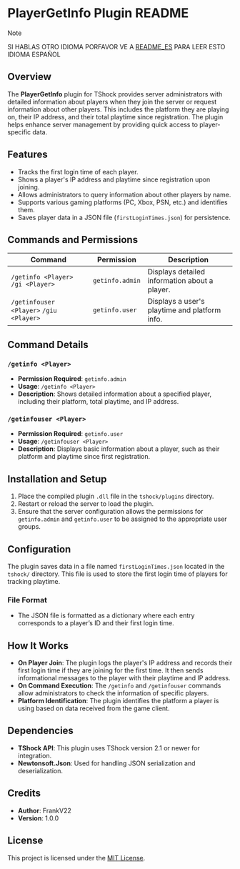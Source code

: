 # PlayerGetInfo Plugin README

> [!NOTE]
> SI HABLAS OTRO IDIOMA PORFAVOR VE A [README_ES](README_ES.md) PARA LEER ESTO IDIOMA ESPAÑOL

## Overview
The **PlayerGetInfo** plugin for TShock provides server administrators with detailed information about players when they join the server or request information about other players. This includes the platform they are playing on, their IP address, and their total playtime since registration. The plugin helps enhance server management by providing quick access to player-specific data.

## Features
- Tracks the first login time of each player.
- Shows a player's IP address and playtime since registration upon joining.
- Allows administrators to query information about other players by name.
- Supports various gaming platforms (PC, Xbox, PSN, etc.) and identifies them.
- Saves player data in a JSON file (`firstLoginTimes.json`) for persistence.

## Commands and Permissions

| Command                | Permission        | Description                              |
|------------------------|-------------------|------------------------------------------|
| `/getinfo <Player>` `/gi <Player>`    | `getinfo.admin`   | Displays detailed information about a player. |
| `/getinfouser <Player>` `/giu <Player>`| `getinfo.user`    | Displays a user's playtime and platform info. |

## Command Details

### `/getinfo <Player>`
- **Permission Required**: `getinfo.admin`
- **Usage**: `/getinfo <Player>`
- **Description**: Shows detailed information about a specified player, including their platform, total playtime, and IP address.

### `/getinfouser <Player>`
- **Permission Required**: `getinfo.user`
- **Usage**: `/getinfouser <Player>`
- **Description**: Displays basic information about a player, such as their platform and playtime since first registration.

## Installation and Setup
1. Place the compiled plugin `.dll` file in the `tshock/plugins` directory.
2. Restart or reload the server to load the plugin.
3. Ensure that the server configuration allows the permissions for `getinfo.admin` and `getinfo.user` to be assigned to the appropriate user groups.

## Configuration
The plugin saves data in a file named `firstLoginTimes.json` located in the `tshock/` directory. This file is used to store the first login time of players for tracking playtime.

### File Format
- The JSON file is formatted as a dictionary where each entry corresponds to a player’s ID and their first login time.

## How It Works
- **On Player Join**: The plugin logs the player's IP address and records their first login time if they are joining for the first time. It then sends informational messages to the player with their playtime and IP address.
- **On Command Execution**: The `/getinfo` and `/getinfouser` commands allow administrators to check the information of specific players.
- **Platform Identification**: The plugin identifies the platform a player is using based on data received from the game client.

## Dependencies
- **TShock API**: This plugin uses TShock version 2.1 or newer for integration.
- **Newtonsoft.Json**: Used for handling JSON serialization and deserialization.

## Credits
- **Author**: FrankV22
- **Version**: 1.0.0

## License
This project is licensed under the [MIT License](LICENSE).
